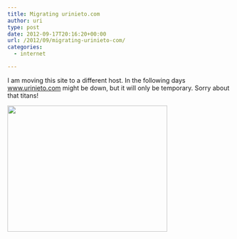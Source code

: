 ```yaml
---
title: Migrating urinieto.com
author: uri
type: post
date: 2012-09-17T20:16:20+00:00
url: /2012/09/migrating-urinieto-com/
categories:
  - internet

---
```

I am moving this site to a different host. In the following days www.urinieto.com might be down, but it will only be temporary. Sorry about that titans!

[<img src="/wp-content/uploads/2012/09/migrate.jpeg" alt="" title="migrate" width="359" height="283" class="aligncenter size-full wp-image-1631" />][1]

 [1]: /wp-content/uploads/2012/09/migrate.jpeg